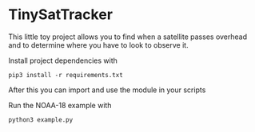 # TinySatTracker

This little toy project allows you to find when a satellite passes overhead and
to determine where you have to look to observe it.

Install project dependencies with
```
pip3 install -r requirements.txt
```
After this you can import and use the module in your scripts

Run the NOAA-18 example with
```
python3 example.py
```
